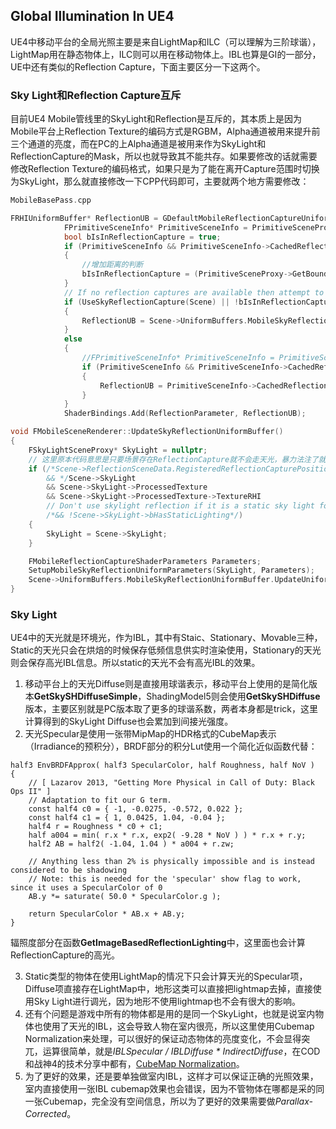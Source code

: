 ## Global Illumination In UE4
UE4中移动平台的全局光照主要是来自LightMap和ILC（可以理解为三阶球谐），LightMap用在静态物体上，ILC则可以用在移动物体上。IBL也算是GI的一部分，UE中还有类似的Reflection Capture，下面主要区分一下这两个。

### Sky Light和Reflection Capture互斥
目前UE4 Mobile管线里的SkyLight和Reflection是互斥的，其本质上是因为Mobile平台上Reflection Texture的编码方式是RGBM，Alpha通道被用来提升前三个通道的亮度，而在PC的上Alpha通道是被用来作为SkyLight和ReflectionCapture的Mask，所以也就导致其不能共存。如果要修改的话就需要修改Reflection Texture的编码格式，如果只是为了能在离开Capture范围时切换为SkyLight，那么就直接修改一下CPP代码即可，主要就两个地方需要修改：
```cpp
MobileBasePass.cpp

FRHIUniformBuffer* ReflectionUB = GDefaultMobileReflectionCaptureUniformBuffer.GetUniformBufferRHI();
			FPrimitiveSceneInfo* PrimitiveSceneInfo = PrimitiveSceneProxy ? PrimitiveSceneProxy->GetPrimitiveSceneInfo() : nullptr;
			bool bIsInReflectionCapture = true;
			if (PrimitiveSceneInfo && PrimitiveSceneInfo->CachedReflectionCaptureProxy)
			{
                //增加距离的判断
				bIsInReflectionCapture = (PrimitiveSceneProxy->GetBounds().Origin - PrimitiveSceneInfo->CachedReflectionCaptureProxy->Position).SizeSquared() < (PrimitiveSceneInfo->CachedReflectionCaptureProxy->InfluenceRadius * PrimitiveSceneInfo->CachedReflectionCaptureProxy->InfluenceRadius);
			}
			// If no reflection captures are available then attempt to use sky light's texture.
			if (UseSkyReflectionCapture(Scene) || !bIsInReflectionCapture)
			{
				ReflectionUB = Scene->UniformBuffers.MobileSkyReflectionUniformBuffer;
			}
			else
			{
				//FPrimitiveSceneInfo* PrimitiveSceneInfo = PrimitiveSceneProxy ? PrimitiveSceneProxy->GetPrimitiveSceneInfo() : nullptr;
				if (PrimitiveSceneInfo && PrimitiveSceneInfo->CachedReflectionCaptureProxy)
				{
					ReflectionUB = PrimitiveSceneInfo->CachedReflectionCaptureProxy->MobileUniformBuffer;
				}
			}
			ShaderBindings.Add(ReflectionParameter, ReflectionUB);
```

```cpp
void FMobileSceneRenderer::UpdateSkyReflectionUniformBuffer()
{
	FSkyLightSceneProxy* SkyLight = nullptr;
    // 这里原本代码意思是只要场景存在ReflectionCapture就不会走天光，暴力法注了就行
	if (/*Scene->ReflectionSceneData.RegisteredReflectionCapturePositions.Num() == 0
		&& */Scene->SkyLight
		&& Scene->SkyLight->ProcessedTexture
		&& Scene->SkyLight->ProcessedTexture->TextureRHI
		// Don't use skylight reflection if it is a static sky light for keeping coherence with PC.
		/*&& !Scene->SkyLight->bHasStaticLighting*/)
	{
		SkyLight = Scene->SkyLight;
	}

	FMobileReflectionCaptureShaderParameters Parameters;
	SetupMobileSkyReflectionUniformParameters(SkyLight, Parameters);
	Scene->UniformBuffers.MobileSkyReflectionUniformBuffer.UpdateUniformBufferImmediate(Parameters);
}

```

### Sky Light
UE4中的天光就是环境光，作为IBL，其中有Staic、Stationary、Movable三种，Static的天光只会在烘焙的时候保存低频信息供实时渲染使用，Stationary的天光则会保存高光IBL信息。所以static的天光不会有高光IBL的效果。

1. 移动平台上的天光Diffuse则是直接用球谐表示，移动平台上使用的是简化版本**GetSkySHDiffuseSimple**，ShadingModel5则会使用**GetSkySHDiffuse**版本，主要区别就是PC版本取了更多的球谐系数，两者本身都是trick，这里计算得到的SkyLight Diffuse也会累加到间接光强度。
2. 天光Specular是使用一张带MipMap的HDR格式的CubeMap表示（Irradiance的预积分），BRDF部分的积分Lut使用一个简化近似函数代替：
```hlsl
half3 EnvBRDFApprox( half3 SpecularColor, half Roughness, half NoV )
{
	// [ Lazarov 2013, "Getting More Physical in Call of Duty: Black Ops II" ]
	// Adaptation to fit our G term.
	const half4 c0 = { -1, -0.0275, -0.572, 0.022 };
	const half4 c1 = { 1, 0.0425, 1.04, -0.04 };
	half4 r = Roughness * c0 + c1;
	half a004 = min( r.x * r.x, exp2( -9.28 * NoV ) ) * r.x + r.y;
	half2 AB = half2( -1.04, 1.04 ) * a004 + r.zw;

	// Anything less than 2% is physically impossible and is instead considered to be shadowing
	// Note: this is needed for the 'specular' show flag to work, since it uses a SpecularColor of 0
	AB.y *= saturate( 50.0 * SpecularColor.g );

	return SpecularColor * AB.x + AB.y;
}
```
辐照度部分在函数**GetImageBasedReflectionLighting**中，这里面也会计算ReflectionCapture的高光。

3. Static类型的物体在使用LightMap的情况下只会计算天光的Specular项，Diffuse项直接存在LightMap中，地形这类可以直接把lightmap去掉，直接使用Sky Light进行调光，因为地形不使用lightmap也不会有很大的影响。
4. 还有个问题是游戏中所有的物体都是用的是同一个SkyLight，也就是说室内物体也使用了天光的IBL，这会导致人物在室内很亮，所以这里使用Cubemap Normalization来处理，可以很好的保证动态物体的亮度变化，不会显得突兀，运算很简单，就是*IBLSpecular / IBLDiffuse * IndirectDiffuse*，在COD和战神4的技术分享中都有，[CubeMap Normalization](https://ubm-twvideo01.s3.amazonaws.com/o1/vault/gdc2019/presentations/Hobson_Josh_The_Indirect_Lighting.pdf)。
5. 为了更好的效果，还是要单独做室内IBL，这样才可以保证正确的光照效果，室内直接使用一张IBL cubemap效果也会错误，因为不管物体在哪都是采的同一张Cubemap，完全没有空间信息，所以为了更好的效果需要做*Parallax-Corrected*。
